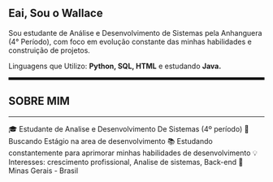 ## Eai, Sou o Wallace

Sou estudante de Análise e Desenvolvimento de Sistemas pela Anhanguera (4° Período), com foco em evolução constante das minhas habilidades e construição de projetos.
<p>Linguagens que Utilizo: <strong>Python, SQL, HTML</strong> e estudando <strong>Java.</strong>
<hr style="height:5px; border:none; background-color:black;">

## SOBRE MIM
---
🎓 Estudante de Analise e Desenvolvimento De Sistemas (4º período)
💼 Buscando Estágio na area de desenvolvimento
📚 Estudando constantemente para aprimorar minhas habilidades de desenvolvimento
💡 Interesses: crescimento profissional, Analise de sistemas, Back-end 
📍 Minas Gerais - Brasil

